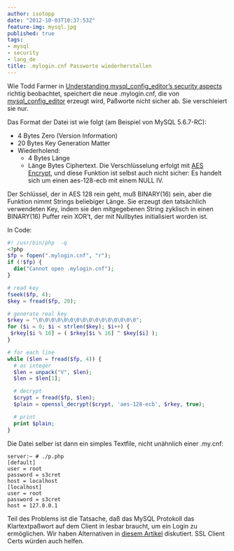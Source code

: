 ```yaml
---
author: isotopp
date: "2012-10-03T10:37:53Z"
feature-img: mysql.jpg
published: true
tags:
- mysql
- security
- lang_de
title: .mylogin.cnf Passworte wiederherstellen
---
```


Wie Todd Farmer in
[Understanding mysql_config_editor’s security aspects](http://mysqlblog.fivefarmers.com/2012/08/16/understanding-mysql_config_editors-security-aspects/)
richtig beobachtet, speichert die neue .mylogin.cnf, die von [mysql_config_editor](http://dev.mysql.com/doc/refman/5.6/en/mysql-config-editor.html)
erzeugt wird, Paßworte nicht sicher ab.  Sie verschleiert sie nur.

Das Format der Datei ist wie folgt (am Beispiel von MySQL 5.6.7-RC):

- 4 Bytes Zero (Version Information)
- 20 Bytes Key Generation Matter
- Wiederholend:
  - 4 Bytes Länge
  - Länge Bytes Ciphertext. Die Verschlüsselung erfolgt mit
    [AES Encrypt](//dev.mysql.com/doc/refman/5.5/en//encryption-functions.html#function_aes-encrypt),
    und diese Funktion ist selbst auch nicht sicher: Es handelt sich um einen aes-128-ecb mit einem NULL IV.

Der Schlüssel, der in AES 128 rein geht, muß BINARY(16) sein, aber die
Funktion nimmt Strings beliebiger Länge.  Sie erzeugt den tatsächlich
verwendeten Key, indem sie den mitgegebenen String zyklisch in einen
BINARY(16) Puffer rein XOR't, der mit Nullbytes initialisiert worden ist.

In Code:

```php
#! /usr/bin/php  -q
<?php
$fp = fopen(".mylogin.cnf", "r");
if (!$fp) {
  die("Cannot open .mylogin.cnf");
}

# read key
fseek($fp, 4);
$key = fread($fp, 20);

# generate real key
$rkey = "\0\0\0\0\0\0\0\0\0\0\0\0\0\0\0\0";
for ($i = 0; $i < strlen($key); $i++) {
 $rkey[$i % 16] = ( $rkey[$i % 16] ^ $key[$i] );
}

# for each line
while ($len = fread($fp, 4)) {
  # as integer
  $len = unpack("V", $len);
  $len = $len[1];

  # decrypt
  $crypt = fread($fp, $len);
  $plain = openssl_decrypt($crypt, 'aes-128-ecb', $rkey, true);

  # print
  print $plain;
}
```

Die Datei selber ist dann ein simples Textfile, nicht unähnlich einer
.my.cnf:

```console
server:~ # ./p.php
[default]
user = root
password = s3cret
host = localhost
[localhost]
user = root
password = s3cret
host = 127.0.0.1
```

Teil des Problems ist die Tatsache, daß das MySQL Protokoll das
Klartextpaßwort auf dem Client in lesbar braucht, um ein Login zu
ermöglichen.  Wir haben Alternativen in
[diesem Artikel](http://mysqldump.azundris.com/archives/96-pam-modules-for-MySQL-What-is-wrong-with-these-people.html)
diskutiert.  SSL Client Certs würden auch helfen.

